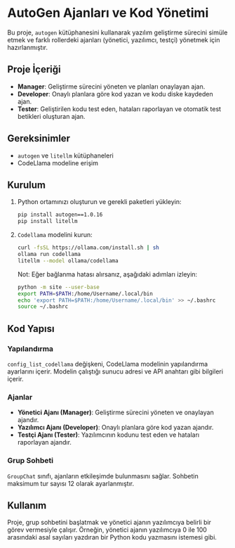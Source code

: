 # AutoGen Ajanları ve Kod Yönetimi

Bu proje, `autogen` kütüphanesini kullanarak yazılım geliştirme sürecini simüle etmek ve farklı rollerdeki ajanları (yönetici, yazılımcı, testçi) yönetmek için hazırlanmıştır. 

## Proje İçeriği

- **Manager**: Geliştirme sürecini yöneten ve planları onaylayan ajan.
- **Developer**: Onaylı planlara göre kod yazan ve kodu diske kaydeden ajan.
- **Tester**: Geliştirilen kodu test eden, hataları raporlayan ve otomatik test betikleri oluşturan ajan.

## Gereksinimler

- `autogen` ve `litellm` kütüphaneleri
- CodeLlama modeline erişim

## Kurulum

1. Python ortamınızı oluşturun ve gerekli paketleri yükleyin:
    ```bash
    pip install autogen==1.0.16
    pip install litellm
    ```

2. `Codellama` modelini kurun:
    ```bash
    curl -fsSL https://ollama.com/install.sh | sh
    ollama run codellama
    litellm --model ollama/codellama
    ```

   Not: Eğer bağlanma hatası alırsanız, aşağıdaki adımları izleyin:
    ```bash
    python -m site --user-base
    export PATH=$PATH:/home/Username/.local/bin
    echo 'export PATH=$PATH:/home/Username/.local/bin' >> ~/.bashrc
    source ~/.bashrc
    ```

## Kod Yapısı

### Yapılandırma

`config_list_codellama` değişkeni, CodeLlama modelinin yapılandırma ayarlarını içerir. Modelin çalıştığı sunucu adresi ve API anahtarı gibi bilgileri içerir.

### Ajanlar

- **Yönetici Ajanı (Manager)**: Geliştirme sürecini yöneten ve onaylayan ajandır.
- **Yazılımcı Ajanı (Developer)**: Onaylı planlara göre kod yazan ajandır.
- **Testçi Ajanı (Tester)**: Yazılımcının kodunu test eden ve hataları raporlayan ajandır.

### Grup Sohbeti

`GroupChat` sınıfı, ajanların etkileşimde bulunmasını sağlar. Sohbetin maksimum tur sayısı 12 olarak ayarlanmıştır.

## Kullanım

Proje, grup sohbetini başlatmak ve yönetici ajanın yazılımcıya belirli bir görev vermesiyle çalışır. Örneğin, yönetici ajanın yazılımcıya 0 ile 100 arasındaki asal sayıları yazdıran bir Python kodu yazmasını istemesi gibi.
